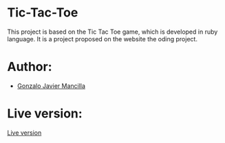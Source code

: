 # Tic-Tac-Toe
This project is based on the Tic Tac Toe game, which is developed in ruby language. It is a project proposed on the website the oding project.

# Author:
<ul>
  <li> <a href="http://github.com/gonjavi">Gonzalo Javier Mancilla </a></li>
</ul>

<h1>Live version:</h1> 
<a href="https://repl.it/@gonjavi/tic-tac-toe">Live version</a>
